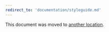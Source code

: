 ```yaml
---
redirect_to: 'documentation/styleguide.md'
---
```


This document was moved to [another location](documentation/styleguide.md).

<!-- This redirect file can be deleted after February 1, 2021. -->
<!-- Before deletion, see: https://docs.gitlab.com/ee/development/documentation/#move-or-rename-a-page -->

